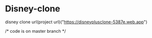 # Disney-clone

disney clone url(project url)("https://disneyplusclone-5387e.web.app")

/* code is on master branch */
